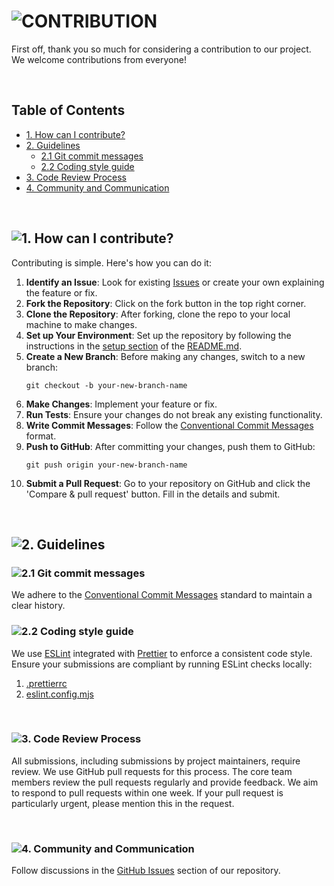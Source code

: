 # <img loading="lazy" src="https://readme-typing-svg.demolab.com?font=Poppins&weight=700&size=24&duration=1&pause=1&color=EB008B&center=true&vCenter=true&repeat=false&width=182&height=40&lines=CONTRIBUTION" alt="CONTRIBUTION" />

First off, thank you so much for considering a contribution to our project. We welcome contributions from everyone!

<br/>

## Table of Contents

-   [1. How can I contribute?](#1-how-can-i-contribute)
-   [2. Guidelines](#2-guidelines)
    -   [2.1 Git commit messages](#21-git-commit-messages)
    -   [2.2 Coding style guide](#22-coding-style-guide)
-   [3. Code Review Process](#3-code-review-process)
-   [4. Community and Communication](#4-community-and-communication)

<br/>

[//]: # '## 1. How can I contribute?'

## <img loading="lazy" src="https://readme-typing-svg.demolab.com?font=Poppins&weight=700&size=22&duration=1&pause=1&color=00B8B5¢er=true&vCenter=true&repeat=false&width=255&height=40&lines=1.+How can I contribute?" alt="1. How can I contribute?" id="1-how-can-i-contribute" />

Contributing is simple. Here's how you can do it:

1. **Identify an Issue**: Look for existing [Issues](https://github.com/{username}/{repo}/issues) or create your own explaining the feature or fix.
2. **Fork the Repository**: Click on the fork button in the top right corner.
3. **Clone the Repository**: After forking, clone the repo to your local machine to make changes.
4. **Set up Your Environment**: Set up the repository by following the instructions in the [setup section](README.md/#setup) of the [README.md](README.md).
5. **Create a New Branch**: Before making any changes, switch to a new branch:
    ```
    git checkout -b your-new-branch-name
    ```
6. **Make Changes**: Implement your feature or fix.
7. **Run Tests**: Ensure your changes do not break any existing functionality.
8. **Write Commit Messages**: Follow the [Conventional Commit Messages](https://gist.github.com/montasim/694610e53305bab2cf9070004bef81e6) format.
9. **Push to GitHub**: After committing your changes, push them to GitHub:
    ```
    git push origin your-new-branch-name
    ```
10. **Submit a Pull Request**: Go to your repository on GitHub and click the 'Compare & pull request' button. Fill in the details and submit.

<br/>

[//]: # '## 2. Guidelines'

## <img loading="lazy" src="https://readme-typing-svg.demolab.com?font=Poppins&weight=700&size=22&duration=1&pause=1&color=00B8B5¢er=true&vCenter=true&repeat=false&width=145&height=40&lines=2.+Guidelines" alt="2. Guidelines" id="2-guidelines" />

[//]: # '### 2.1 Git commit messages'

### <img loading="lazy" src="https://readme-typing-svg.demolab.com?font=Poppins&weight=700&size=18&duration=1&pause=1&color=00B8B5¢er=true&vCenter=true&repeat=false&width=222&height=40&lines=2.1+Git+commit+messages" alt="2.1 Git commit messages" id="21-git-commit-messages" />

We adhere to the [Conventional Commit Messages](https://gist.github.com/montasim/694610e53305bab2cf9070004bef81e6) standard to maintain a clear history.

[//]: # '### 2.2 Coding style guide'

### <img loading="lazy" src="https://readme-typing-svg.demolab.com?font=Poppins&weight=700&size=18&duration=1&pause=1&color=00B8B5¢er=true&vCenter=true&repeat=false&width=212&height=40&lines=2.2+Coding+style+guide" alt="2.2 Coding style guide" id="22-coding-style-guide" />

We use [ESLint](https://eslint.org/docs/latest/use/getting-started) integrated with [Prettier](https://github.com/prettier/eslint-plugin-prettier) to enforce a consistent code style. Ensure your submissions are compliant by running ESLint checks locally:

1. [.prettierrc](.prettierrc)
2. [eslint.config.mjs](eslint.config.mjs)

<br/>

[//]: # '## 3. Code Review Process'

### <img loading="lazy" src="https://readme-typing-svg.demolab.com?font=Poppins&weight=700&size=22&duration=1&pause=1&color=00B8B5¢er=true&vCenter=true&repeat=false&width=255&height=40&lines=3.+Code+Review+Process" alt="3. Code Review Process" id="3-code-review-process" />

All submissions, including submissions by project maintainers, require review. We use GitHub pull requests for this process. The core team members review the pull requests regularly and provide feedback. We aim to respond to pull requests within one week. If your pull request is particularly urgent, please mention this in the request.

<br/>

[//]: # '## 4. Community and Communication'

### <img loading="lazy" src="https://readme-typing-svg.demolab.com?font=Poppins&weight=700&size=18&duration=1&pause=1&color=00B8B5¢er=true&vCenter=true&repeat=false&width=310&height=40&lines=4.+Community+and+Communication" alt="4. Community and Communication" id="4-community-and-communication" />

Follow discussions in the [GitHub Issues](https://github.com/{username}/{repo}/issues) section of our repository.
